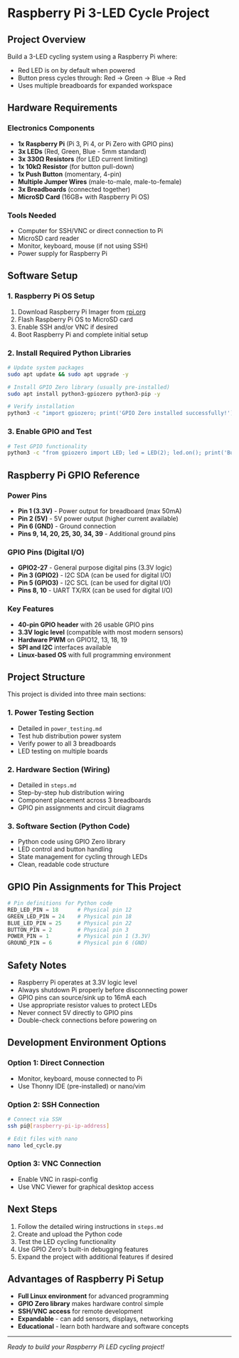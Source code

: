 # Raspberry Pi 3-LED Cycle Project

## Project Overview

Build a 3-LED cycling system using a Raspberry Pi where:

- Red LED is on by default when powered
- Button press cycles through: Red → Green → Blue → Red
- Uses multiple breadboards for expanded workspace

## Hardware Requirements

### Electronics Components

- **1x Raspberry Pi** (Pi 3, Pi 4, or Pi Zero with GPIO pins)
- **3x LEDs** (Red, Green, Blue - 5mm standard)
- **3x 330Ω Resistors** (for LED current limiting)
- **1x 10kΩ Resistor** (for button pull-down)
- **1x Push Button** (momentary, 4-pin)
- **Multiple Jumper Wires** (male-to-male, male-to-female)
- **3x Breadboards** (connected together)
- **MicroSD Card** (16GB+ with Raspberry Pi OS)

### Tools Needed

- Computer for SSH/VNC or direct connection to Pi
- MicroSD card reader
- Monitor, keyboard, mouse (if not using SSH)
- Power supply for Raspberry Pi

## Software Setup

### 1. Raspberry Pi OS Setup

1. Download Raspberry Pi Imager from [rpi.org](https://www.raspberrypi.org/software/)
2. Flash Raspberry Pi OS to MicroSD card
3. Enable SSH and/or VNC if desired
4. Boot Raspberry Pi and complete initial setup

### 2. Install Required Python Libraries

```bash
# Update system packages
sudo apt update && sudo apt upgrade -y

# Install GPIO Zero library (usually pre-installed)
sudo apt install python3-gpiozero python3-pip -y

# Verify installation
python3 -c "import gpiozero; print('GPIO Zero installed successfully!')"
```

### 3. Enable GPIO and Test

```bash
# Test GPIO functionality
python3 -c "from gpiozero import LED; led = LED(2); led.on(); print('Built-in LED should be on')"
```

## Raspberry Pi GPIO Reference

### Power Pins

- **Pin 1 (3.3V)** - Power output for breadboard (max 50mA)
- **Pin 2 (5V)** - 5V power output (higher current available)
- **Pin 6 (GND)** - Ground connection
- **Pins 9, 14, 20, 25, 30, 34, 39** - Additional ground pins

### GPIO Pins (Digital I/O)

- **GPIO2-27** - General purpose digital pins (3.3V logic)
- **Pin 3 (GPIO2)** - I2C SDA (can be used for digital I/O)
- **Pin 5 (GPIO3)** - I2C SCL (can be used for digital I/O)
- **Pins 8, 10** - UART TX/RX (can be used for digital I/O)

### Key Features

- **40-pin GPIO header** with 26 usable GPIO pins
- **3.3V logic level** (compatible with most modern sensors)
- **Hardware PWM** on GPIO12, 13, 18, 19
- **SPI and I2C** interfaces available
- **Linux-based OS** with full programming environment

## Project Structure

This project is divided into three main sections:

### 1. Power Testing Section

- Detailed in `power_testing.md`
- Test hub distribution power system
- Verify power to all 3 breadboards
- LED testing on multiple boards

### 2. Hardware Section (Wiring)

- Detailed in `steps.md`
- Step-by-step hub distribution wiring
- Component placement across 3 breadboards
- GPIO pin assignments and circuit diagrams

### 3. Software Section (Python Code)

- Python code using GPIO Zero library
- LED control and button handling
- State management for cycling through LEDs
- Clean, readable code structure

## GPIO Pin Assignments for This Project

```python
# Pin definitions for Python code
RED_LED_PIN = 18      # Physical pin 12
GREEN_LED_PIN = 24    # Physical pin 18
BLUE_LED_PIN = 25     # Physical pin 22
BUTTON_PIN = 2        # Physical pin 3
POWER_PIN = 1         # Physical pin 1 (3.3V)
GROUND_PIN = 6        # Physical pin 6 (GND)
```

## Safety Notes

- Raspberry Pi operates at 3.3V logic level
- Always shutdown Pi properly before disconnecting power
- GPIO pins can source/sink up to 16mA each
- Use appropriate resistor values to protect LEDs
- Never connect 5V directly to GPIO pins
- Double-check connections before powering on

## Development Environment Options

### Option 1: Direct Connection

- Monitor, keyboard, mouse connected to Pi
- Use Thonny IDE (pre-installed) or nano/vim

### Option 2: SSH Connection

```bash
# Connect via SSH
ssh pi@[raspberry-pi-ip-address]

# Edit files with nano
nano led_cycle.py
```

### Option 3: VNC Connection

- Enable VNC in raspi-config
- Use VNC Viewer for graphical desktop access

## Next Steps

1. Follow the detailed wiring instructions in `steps.md`
2. Create and upload the Python code
3. Test the LED cycling functionality
4. Use GPIO Zero's built-in debugging features
5. Expand the project with additional features if desired

## Advantages of Raspberry Pi Setup

- **Full Linux environment** for advanced programming
- **GPIO Zero library** makes hardware control simple
- **SSH/VNC access** for remote development
- **Expandable** - can add sensors, displays, networking
- **Educational** - learn both hardware and software concepts

---

_Ready to build your Raspberry Pi LED cycling project!_

